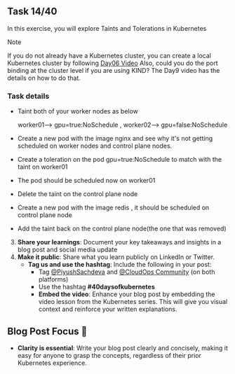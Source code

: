 ## Task 14/40

In this exercise, you will explore Taints and Tolerations in Kubernetes
> [!NOTE]
> If you do not already have a Kubernetes cluster, you can create a local Kubernetes cluster by following [Day06 Video](https://youtu.be/RORhczcOrWs)
Also, could you do the port binding at the cluster level if you are using KIND? The Day9 video has the details on how to do that.

### Task details
- Taint both of your worker nodes as below

   worker01--> gpu=true:NoSchedule , worker02--> gpu=false:NoSchedule
- Create a new pod with the image nginx and see why it's not getting scheduled on worker nodes and control plane nodes.
- Create a toleration on the pod gpu=true:NoSchedule to match with the taint on worker01
- The pod should be scheduled now on worker01
- Delete the taint on the control plane node
- Create a new pod with the image redis , it should be scheduled on control plane node
- Add the taint back on the control plane node(the one that was removed)

3. **Share your learnings**: Document your key takeaways and insights in a blog post and social media update
4. **Make it public**: Share what you learn publicly on LinkedIn or Twitter.
   - **Tag us and use the hashtag**: Include the following in your post:
     - Tag [@PiyushSachdeva](https://www.linkedin.com/in/piyush-sachdeva) and [@CloudOps Community](https://www.linkedin.com/company/thecloudopscomm) (on both platforms)
     - Use the hashtag **#40daysofkubernetes**
     - **Embed the video**: Enhance your blog post by embedding the video lesson from the Kubernetes series. This will give you visual context and reinforce your written explanations.

## Blog Post Focus 📝

- **Clarity is essential**: Write your blog post clearly and concisely, making it easy for anyone to grasp the concepts, regardless of their prior Kubernetes experience.
